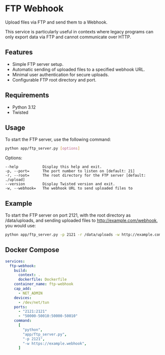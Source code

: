 # FTP Webhook

Upload files via FTP and send them to a Webhook.

This service is particularly useful in contexts where legacy programs can only export data via FTP and cannot communicate over HTTP.

## Features

- Simple FTP server setup.
- Automatic sending of uploaded files to a specified webhook URL.
- Minimal user authentication for secure uploads.
- Configurable FTP root directory and port.

## Requirements

- Python 3.12
- Twisted

## Usage

To start the FTP server, use the following command:

```bash
python app/ftp_server.py [options]
```

Options:

```
--help           Display this help and exit.
-p, --port=      The port number to listen on [default: 21]
-r, --root=      The root directory for the FTP server [default: ./upload]
--version        Display Twisted version and exit.
-w, --webhook=   The webhook URL to send uploaded files to
```

## Example

To start the FTP server on port 2121, with the root directory as /data/uploads, and sending uploaded files to <http://example.com/webhook>, you would use:

```bash
python app/ftp_server.py -p 2121 -r /data/uploads -w http://example.com/webhook
```

## Docker Compose

```yml
services:
  ftp-webhook:
    build:
      context: .
      dockerfile: Dockerfile
    container_name: ftp-webhook
    cap_add:
      - NET_ADMIN
    devices:
      - /dev/net/tun
    ports:
      - "2121:2121"
      - "50000-50010:50000-50010"
    command:
      [
        "python",
        "app/ftp_server.py",
        "-p 2121",
        "-w https://example.webhook",
      ]
```

